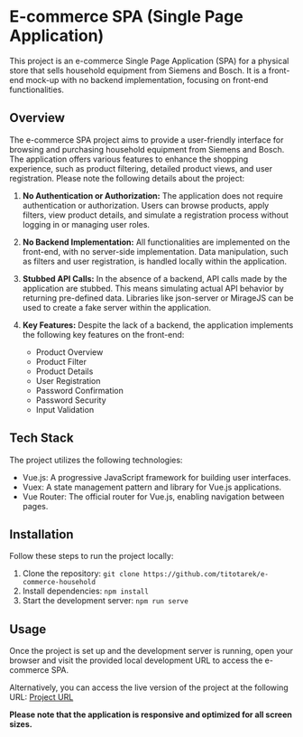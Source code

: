 # E-commerce SPA (Single Page Application)

This project is an e-commerce Single Page Application (SPA) for a physical store that sells household equipment from Siemens and Bosch. It is a front-end mock-up with no backend implementation, focusing on front-end functionalities.

## Overview

The e-commerce SPA project aims to provide a user-friendly interface for browsing and purchasing household equipment from Siemens and Bosch. The application offers various features to enhance the shopping experience, such as product filtering, detailed product views, and user registration. Please note the following details about the project:

1. **No Authentication or Authorization:** The application does not require authentication or authorization. Users can browse products, apply filters, view product details, and simulate a registration process without logging in or managing user roles.

2. **No Backend Implementation:** All functionalities are implemented on the front-end, with no server-side implementation. Data manipulation, such as filters and user registration, is handled locally within the application.

3. **Stubbed API Calls:** In the absence of a backend, API calls made by the application are stubbed. This means simulating actual API behavior by returning pre-defined data. Libraries like json-server or MirageJS can be used to create a fake server within the application.

4. **Key Features:** Despite the lack of a backend, the application implements the following key features on the front-end:
   - Product Overview
   - Product Filter
   - Product Details
   - User Registration
   - Password Confirmation
   - Password Security
   - Input Validation

## Tech Stack

The project utilizes the following technologies:

- Vue.js: A progressive JavaScript framework for building user interfaces.
- Vuex: A state management pattern and library for Vue.js applications.
- Vue Router: The official router for Vue.js, enabling navigation between pages.

## Installation

Follow these steps to run the project locally:

1. Clone the repository: `git clone https://github.com/titotarek/e-commerce-household`
2. Install dependencies: `npm install`
3. Start the development server: `npm run serve`

## Usage

Once the project is set up and the development server is running, open your browser and visit the provided local development URL to access the e-commerce SPA.

Alternatively, you can access the live version of the project at the following URL: [Project URL](https://mystore-b1wa.onrender.com/)

**Please note that the application is responsive and optimized for all screen sizes.**